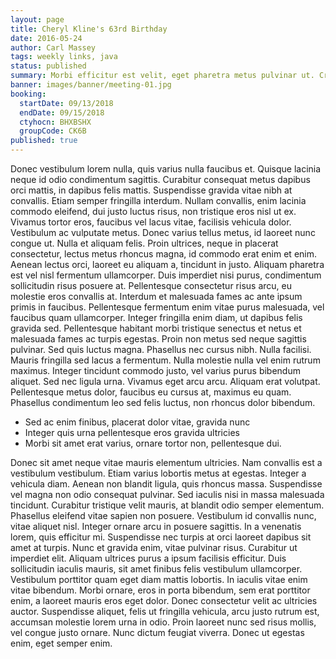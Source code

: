 ```yaml
---
layout: page
title: Cheryl Kline's 63rd Birthday
date: 2016-05-24
author: Carl Massey
tags: weekly links, java
status: published
summary: Morbi efficitur est velit, eget pharetra metus pulvinar ut. Cras.
banner: images/banner/meeting-01.jpg
booking:
  startDate: 09/13/2018
  endDate: 09/15/2018
  ctyhocn: BHXBSHX
  groupCode: CK6B
published: true
---
```

Donec vestibulum lorem nulla, quis varius nulla faucibus et. Quisque lacinia neque id odio condimentum sagittis. Curabitur consequat metus dapibus orci mattis, in dapibus felis mattis. Suspendisse gravida vitae nibh at convallis. Etiam semper fringilla interdum. Nullam convallis, enim lacinia commodo eleifend, dui justo luctus risus, non tristique eros nisl ut ex. Vivamus tortor eros, faucibus vel lacus vitae, facilisis vehicula dolor. Vestibulum ac vulputate metus. Donec varius tellus metus, id laoreet nunc congue ut. Nulla et aliquam felis. Proin ultrices, neque in placerat consectetur, lectus metus rhoncus magna, id commodo erat enim et enim. Aenean lectus orci, laoreet eu aliquam a, tincidunt in justo. Aliquam pharetra est vel nisl fermentum ullamcorper. Duis imperdiet nisi purus, condimentum sollicitudin risus posuere at. Pellentesque consectetur risus arcu, eu molestie eros convallis at. Interdum et malesuada fames ac ante ipsum primis in faucibus.
Pellentesque fermentum enim vitae purus malesuada, vel faucibus quam ullamcorper. Integer fringilla enim diam, ut dapibus felis gravida sed. Pellentesque habitant morbi tristique senectus et netus et malesuada fames ac turpis egestas. Proin non metus sed neque sagittis pulvinar. Sed quis luctus magna. Phasellus nec cursus nibh. Nulla facilisi. Mauris fringilla sed lacus a fermentum. Nulla molestie nulla vel enim rutrum maximus. Integer tincidunt commodo justo, vel varius purus bibendum aliquet. Sed nec ligula urna. Vivamus eget arcu arcu. Aliquam erat volutpat. Pellentesque metus dolor, faucibus eu cursus at, maximus eu quam. Phasellus condimentum leo sed felis luctus, non rhoncus dolor bibendum.

* Sed ac enim finibus, placerat dolor vitae, gravida nunc
* Integer quis urna pellentesque eros gravida ultricies
* Morbi sit amet erat varius, ornare tortor non, pellentesque dui.

Donec sit amet neque vitae mauris elementum ultricies. Nam convallis est a vestibulum vestibulum. Etiam varius lobortis metus at egestas. Integer a vehicula diam. Aenean non blandit ligula, quis rhoncus massa. Suspendisse vel magna non odio consequat pulvinar. Sed iaculis nisi in massa malesuada tincidunt. Curabitur tristique velit mauris, at blandit odio semper elementum. Phasellus eleifend vitae sapien non posuere. Vestibulum id convallis nunc, vitae aliquet nisl. Integer ornare arcu in posuere sagittis. In a venenatis lorem, quis efficitur mi.
Suspendisse nec turpis at orci laoreet dapibus sit amet at turpis. Nunc et gravida enim, vitae pulvinar risus. Curabitur ut imperdiet elit. Aliquam ultrices purus a ipsum facilisis efficitur. Duis sollicitudin iaculis mauris, sit amet finibus felis vestibulum ullamcorper. Vestibulum porttitor quam eget diam mattis lobortis. In iaculis vitae enim vitae bibendum. Morbi ornare, eros in porta bibendum, sem erat porttitor enim, a laoreet mauris eros eget dolor. Donec consectetur velit ac ultricies auctor. Suspendisse aliquet, felis ut fringilla vehicula, arcu justo rutrum est, accumsan molestie lorem urna in odio. Proin laoreet nunc sed risus mollis, vel congue justo ornare. Nunc dictum feugiat viverra. Donec ut egestas enim, eget semper enim.
